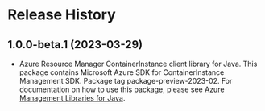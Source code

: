 # Release History

## 1.0.0-beta.1 (2023-03-29)

- Azure Resource Manager ContainerInstance client library for Java. This package contains Microsoft Azure SDK for ContainerInstance Management SDK.  Package tag package-preview-2023-02. For documentation on how to use this package, please see [Azure Management Libraries for Java](https://aka.ms/azsdk/java/mgmt).
